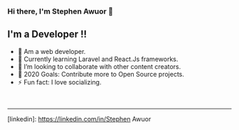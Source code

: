 ### Hi there, I'm Stephen Awuor 👋


## I'm a Developer !!

- 🔭 Am a web developer.
- 🌱 Currently learning Laravel and React.Js frameworks.
- 👯 I’m looking to collaborate with other content creators.
- 🥅 2020 Goals: Contribute more to Open Source projects.
- ⚡ Fun fact: I love socializing.

<br />

---




 

[twitter]: https://twitter.com/@kaneya_steve
[linkedin]: https://linkedin.com/in/Stephen Awuor

